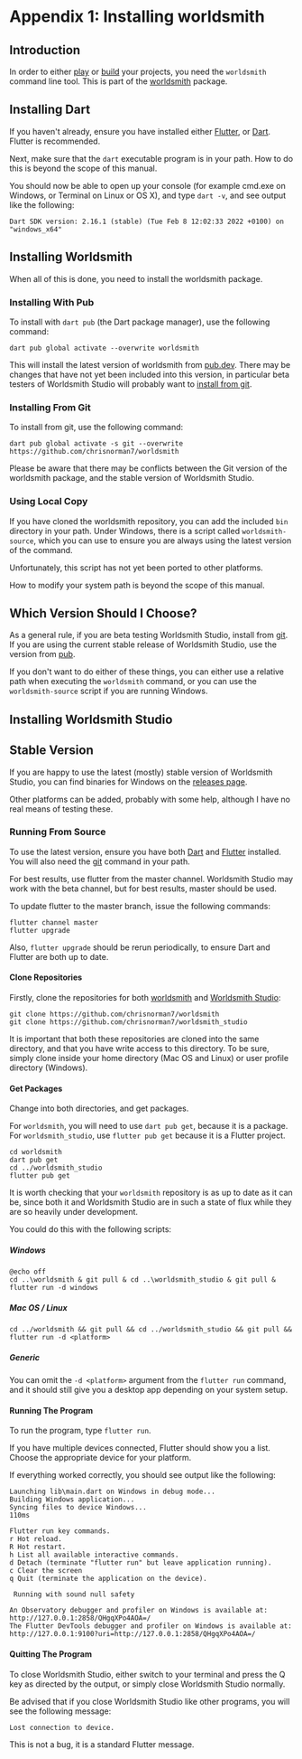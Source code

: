 # Appendix 1: Installing worldsmith

## Introduction

In order to either [play](playing_projects.md) or [build](building_projects.md) your projects, you need the `worldsmith` command line tool. This is part of the [worldsmith](https://pub.dev/packages/worldsmith) package.

## Installing Dart

If you haven't already, ensure you have installed either [Flutter](https://docs.flutter.dev/get-started/install), or [Dart](https://dart.dev/get-dart). Flutter is recommended.

Next, make sure that the `dart` executable program is in your path. How to do this is beyond the scope of this manual.

You should now be able to open up your console (for example cmd.exe on Windows, or Terminal on Linux or OS X), and type `dart -v`, and see output like the following:

```shell
Dart SDK version: 2.16.1 (stable) (Tue Feb 8 12:02:33 2022 +0100) on "windows_x64"
```

## Installing Worldsmith

When all of this is done, you need to install the worldsmith package.

### Installing With Pub

To install with `dart pub` (the Dart package manager), use the following command:

```shell
dart pub global activate --overwrite worldsmith
```

This will install the latest version of worldsmith from [pub.dev](https://pub.dev/). There may be changes that have not yet been included into this version, in particular beta testers of Worldsmith Studio will probably want to [install from git](#installing-from-git).

### Installing From Git

To install from git, use the following command:

```shell
dart pub global activate -s git --overwrite https://github.com/chrisnorman7/worldsmith
```

Please be aware that there may be conflicts between the Git version of the worldsmith package, and the stable version of Worldsmith Studio.

### Using Local Copy

If you have cloned the worldsmith repository, you can add the included `bin` directory in your path. Under Windows, there is a script called `worldsmith-source`, which you can use to ensure you are always using the latest version of the command.

Unfortunately, this script has not yet been ported to other platforms.

How to modify your system path is beyond the scope of this manual.

## Which Version Should I Choose?

As a general rule, if you are beta testing Worldsmith Studio, install from [git](#installing-from-git). If you are using the current stable release of Worldsmith Studio, use the version from [pub](#installing-with-pub).

If you don't want to do either of these things, you can either use a relative path when executing the `worldsmith` command, or you can use the `worldsmith-source` script if you are running Windows.

## Installing Worldsmith Studio

## Stable Version

If you are happy to use the latest (mostly) stable version of Worldsmith Studio, you can find binaries for Windows on the [releases page](https://github.com/chrisnorman7/worldsmith_studio/releases/latest).

Other platforms can be added, probably with some help, although I have no real means of testing these.

### Running From Source

To use the latest version, ensure you have both [Dart](https://dart.dev/) and [Flutter](https://flutter.dev/) installed. You will also need the [git](https://git-scm.com/) command in your path.

For best results, use flutter from the master channel. Worldsmith Studio may work with the beta channel, but for best results, master should be used.

To update flutter to the master branch, issue the following commands:

```shell
flutter channel master
flutter upgrade
```

Also, `flutter upgrade` should be rerun periodically, to ensure Dart and Flutter are both up to date.

#### Clone Repositories

Firstly, clone the repositories for both [worldsmith](https://github.com/chrisnorman7/worldsmith) and [Worldsmith Studio](https://github.com/chrisnorman7/worldsmith_studio):

```shell
git clone https://github.com/chrisnorman7/worldsmith
git clone https://github.com/chrisnorman7/worldsmith_studio
```

It is important that both these repositories are cloned into the same directory, and that you have write access to this directory. To be sure, simply clone inside your home directory (Mac OS and Linux) or user profile directory (Windows).

#### Get Packages

Change into both directories, and get packages.

For `worldsmith`, you will need to use `dart pub get`, because it is a package. For `worldsmith_studio`, use `flutter pub get` because it is a Flutter project.

```shell
cd worldsmith
dart pub get
cd ../worldsmith_studio
flutter pub get
```

It is worth checking that your `worldsmith` repository is as up to date as it can be, since both it and Worldsmith Studio are in such a state of flux while they are so heavily under development.

You could do this with the following scripts:

##### Windows

```shell
@echo off
cd ..\worldsmith & git pull & cd ..\worldsmith_studio & git pull & flutter run -d windows
```

##### Mac OS / Linux

```shell
cd ../worldsmith && git pull && cd ../worldsmith_studio && git pull && flutter run -d <platform>
```

##### Generic

You can omit the `-d <platform>` argument from the `flutter run` command, and it should still give you a desktop app depending on your system setup.

#### Running The Program

To run the program, type `flutter run`.

If you have multiple devices connected, Flutter should show you a list. Choose the appropriate device for your platform.

If everything worked correctly, you should see output like the following:

```shell
Launching lib\main.dart on Windows in debug mode...
Building Windows application...
Syncing files to device Windows...                                 110ms

Flutter run key commands.
r Hot reload.
R Hot restart.
h List all available interactive commands.
d Detach (terminate "flutter run" but leave application running).
c Clear the screen
q Quit (terminate the application on the device).

 Running with sound null safety

An Observatory debugger and profiler on Windows is available at: http://127.0.0.1:2858/QHgqXPo4AOA=/
The Flutter DevTools debugger and profiler on Windows is available at: http://127.0.0.1:9100?uri=http://127.0.0.1:2858/QHgqXPo4AOA=/
```

#### Quitting The Program

To close Worldsmith Studio, either switch to your terminal and press the Q key as directed by the output, or simply close Worldsmith Studio normally.

Be advised that if you close Worldsmith Studio like other programs, you will see the following message:

```shell
Lost connection to device.
```

This is not a bug, it is a standard Flutter message.
